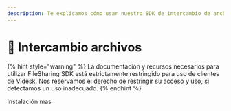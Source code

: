 ```yaml
---
description: Te explicamos cómo usar nuestro SDK de intercambio de archivos.
---
```


# 📂 Intercambio archivos

{% hint style="warning" %}
La documentación y recursos necesarios para utilizar FileSharing SDK está estrictamente restringido para uso de clientes de Videsk. Nos reservamos el derecho de restringir su acceso y uso, si detectamos un uso inadecuado.
{% endhint %}

Instalación mas&#x20;
